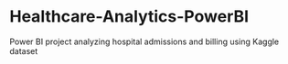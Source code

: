 # Healthcare-Analytics-PowerBI
Power BI project analyzing hospital admissions and billing using Kaggle dataset
